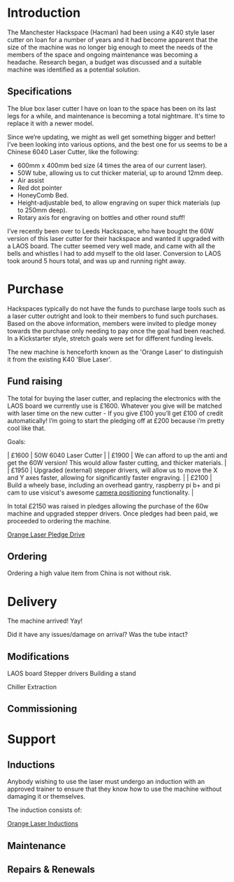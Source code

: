 # Introduction

The Manchester Hackspace (Hacman) had been using a K40 style laser cutter on loan for a number of years and it had become apparent that the size of the machine was no longer big enough to meet the needs of the members of the space and ongoing maintenance was becoming a headache. Research began, a budget was discussed and a suitable machine was identified as a potential solution.

## Specifications

The blue box laser cutter I have on loan to the space has been on its last legs for a while, and maintenance is becoming a total nightmare. It's time to replace it with a newer model.

Since we’re updating, we might as well get something bigger and better!  I’ve been looking into various options, and the best one for us seems to be a Chinese 6040 Laser Cutter, like the following:

* 600mm x 400mm bed size (4 times the area of our current laser).
* 50W tube, allowing us to cut thicker material, up to around 12mm deep.
* Air assist
* Red dot pointer
* HoneyComb Bed.
* Height-adjustable bed, to allow engraving on super thick materials (up to 250mm deep).
* Rotary axis for engraving on bottles and other round stuff!

I’ve recently been over to Leeds Hackspace, who have bought the 60W version of this laser cutter for their hackspace and wanted it upgraded with a LAOS board. The cutter seemed very well made, and came with all the bells and whistles I had to add myself to the old laser. Conversion to LAOS took around 5 hours total, and was up and running right away.

# Purchase

Hackspaces typically do not have the funds to purchase large tools such as a laser cutter outright and look to their members to fund such purchases. Based on the above information, members were invited to pledge money towards the purchase only needing to pay once the goal had been reached. In a Kickstarter style, stretch goals were set for different funding levels.

The new machine is henceforth known as the 'Orange Laser' to distinguish it from the existing K40 'Blue Laser'.

## Fund raising

The total for buying the laser cutter, and replacing the electronics with the LAOS board we currently use is £1600. Whatever you give will be matched with laser time on the new cutter - If you give £100 you’ll get £100 of credit automatically! I’m going to start the pledging off at £200 because i’m pretty cool like that.

Goals:

| £1600 | 50W 6040 Laser Cutter |
| £1900 | We can afford to up the anti and get the 60W version! This would allow faster cutting, and thicker materials. |
| £1950 | Upgraded (external) stepper drivers, will allow us to move the X and Y axes faster, allowing for significantly faster engraving. |
| £2100 | Build a wheely base, including an overhead gantry, raspberry pi b+ and pi cam to use visicut's awesome [camera positioning](https://www.youtube.com/watch?v=3VaI8r-8oNw) functionality. |

In total £2150 was raised in pledges allowing the purchase of the 60w machine and upgraded stepper drivers. Once pledges had been paid, we proceeded to ordering the machine.

[Orange Laser Pledge Drive](https://wiki.hacman.org.uk/index.php?title=Pledges/Frikkin_Laser)

## Ordering

Ordering a high value item from China is not without risk.



# Delivery

The machine arrived! Yay!

Did it have any issues/damage on arrival? Was the tube intact?


## Modifications

LAOS board
Stepper drivers
Building a stand

Chiller
Extraction


## Commissioning



# Support

## Inductions

Anybody wishing to use the laser must undergo an induction with an approved trainer to ensure that they know how to use the machine without damaging it or themselves.

The induction consists of:




[Orange Laser Inductions](https://wiki.hacman.org.uk/index.php?title=Laser_Cutter/OrangeLaser/Inductions)

## Maintenance

## Repairs & Renewals



